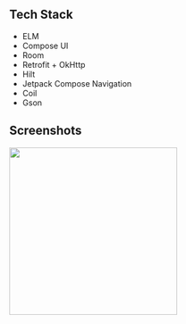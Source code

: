 ## Tech Stack
- ELM
- Compose UI
- Room
- Retrofit + OkHttp
- Hilt
- Jetpack Compose Navigation
- Coil
- Gson

## Screenshots
<img src=https://github.com/user-attachments/assets/4be6975a-9d05-461b-ab19-66cadd2202ff width=300/>
